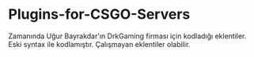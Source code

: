 # Plugins-for-CSGO-Servers
Zamanında Uğur Bayrakdar'ın DrkGaming firması için kodladığı eklentiler. Eski syntax ile kodlamıştır. Çalışmayan eklentiler olabilir.
